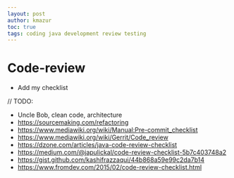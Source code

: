 ```yaml
---
layout: post
author: kmazur
toc: true
tags: coding java development review testing
---
```


# Code-review

- Add my checklist

// TODO:

- Uncle Bob, clean code, architecture
- https://sourcemaking.com/refactoring
- https://www.mediawiki.org/wiki/Manual:Pre-commit_checklist
- https://www.mediawiki.org/wiki/Gerrit/Code_review
- https://dzone.com/articles/java-code-review-checklist
- https://medium.com/@japulickal/code-review-checklist-5b7c403748a2
- https://gist.github.com/kashifrazzaqui/44b868a59e99c2da7b14
- https://www.fromdev.com/2015/02/code-review-checklist.html